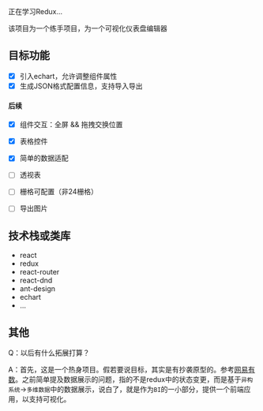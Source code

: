 正在学习Redux...

该项目为一个练手项目，为一个可视化仪表盘编辑器

## 目标功能

- [x] 引入echart，允许调整组件属性
- [x] 生成JSON格式配置信息，支持导入导出

#### 后续

- [x] 组件交互：全屏 && 拖拽交换位置

- [x] 表格控件
- [x] 简单的数据适配
- [ ]  透视表
- [ ] 栅格可配置（非24栅格）
- [ ] 导出图片

## 技术栈或类库

- react
- redux
- react-router
- react-dnd
- ant-design
- echart
- ...

## 其他

Q：以后有什么拓展打算？

A：首先，这是一个热身项目。假若要说目标，其实是有抄袭原型的。参考[网易有数](https://youdata.163.com/index/video)。之前简单提及数据展示的问题，指的不是redux中的状态变更，而是基于`异构系统`->`多维数据`中的数据展示，说白了，就是作为`BI`的一小部分，提供一个前端应用，以支持可视化。